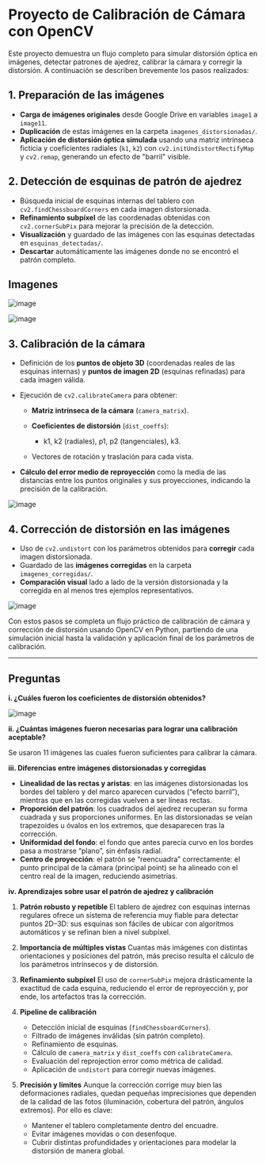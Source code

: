 # Proyecto de Calibración de Cámara con OpenCV

Este proyecto demuestra un flujo completo para simular distorsión óptica en imágenes, detectar patrones de ajedrez, calibrar la cámara y corregir la distorsión. A continuación se describen brevemente los pasos realizados:

## 1. Preparación de las imágenes

* **Carga de imágenes originales** desde Google Drive en variables `image1` a `image11`.
* **Duplicación** de estas imágenes en la carpeta `imagenes_distorsionadas/`.
* **Aplicación de distorsión óptica simulada** usando una matriz intrínseca ficticia y coeficientes radiales (`k1`, `k2`) con `cv2.initUndistortRectifyMap` y `cv2.remap`, generando un efecto de "barril" visible.



## 2. Detección de esquinas de patrón de ajedrez

* Búsqueda inicial de esquinas internas del tablero con `cv2.findChessboardCorners` en cada imagen distorsionada.
* **Refinamiento subpíxel** de las coordenadas obtenidas con `cv2.cornerSubPix` para mejorar la precisión de la detección.
* **Visualización** y guardado de las imágenes con las esquinas detectadas en `esquinas_detectadas/`.
* **Descartar** automáticamente las imágenes donde no se encontró el patrón completo.

## Imagenes

![image](https://github.com/user-attachments/assets/93d5a093-5679-449b-a199-add0ac695f20)

![image](https://github.com/user-attachments/assets/075226b9-cedf-4f8f-a31f-76a935022c8d)

## 3. Calibración de la cámara

* Definición de los **puntos de objeto 3D** (coordenadas reales de las esquinas internas) y **puntos de imagen 2D** (esquinas refinadas) para cada imagen válida.
* Ejecución de `cv2.calibrateCamera` para obtener:

  * **Matriz intrínseca de la cámara** (`camera_matrix`).
  * **Coeficientes de distorsión** (`dist_coeffs`):

    * k1, k2 (radiales), p1, p2 (tangenciales), k3.
  * Vectores de rotación y traslación para cada vista.
* **Cálculo del error medio de reproyección** como la media de las distancias entre los puntos originales y sus proyecciones, indicando la precisión de la calibración.

![image](https://github.com/user-attachments/assets/59464225-58ec-47db-80d6-72d498066dc5)



## 4. Corrección de distorsión en las imágenes

* Uso de `cv2.undistort` con los parámetros obtenidos para **corregir** cada imagen distorsionada.
* Guardado de las **imágenes corregidas** en la carpeta `imagenes_corregidas/`.
* **Comparación visual** lado a lado de la versión distorsionada y la corregida en al menos tres ejemplos representativos.

![image](https://github.com/user-attachments/assets/d509baa8-4f83-42ff-9737-8fe55f244f3f)

Con estos pasos se completa un flujo práctico de calibración de cámara y corrección de distorsión usando OpenCV en Python, partiendo de una simulación inicial hasta la validación y aplicación final de los parámetros de calibración.

---

## Preguntas

**i. ¿Cuáles fueron los coeficientes de distorsión obtenidos?**

![image](https://github.com/user-attachments/assets/4a3e3e7f-463e-48b8-aad5-6daad5e3e94b)

**ii. ¿Cuántas imágenes fueron necesarias para lograr una calibración aceptable?**

Se usaron 11 imágenes las cuales fueron suficientes para calibrar la cámara.

**iii. Diferencias entre imágenes distorsionadas y corregidas**

* **Linealidad de las rectas y aristas**: en las imágenes distorsionadas los bordes del tablero y del marco aparecen curvados (“efecto barril”), mientras que en las corregidas vuelven a ser líneas rectas.
* **Proporción del patrón**: los cuadrados del ajedrez recuperan su forma cuadrada y sus proporciones uniformes. En las distorsionadas se veían trapezoides u óvalos en los extremos, que desaparecen tras la corrección.
* **Uniformidad del fondo**: el fondo que antes parecía curvo en los bordes pasa a mostrarse “plano”, sin énfasis radial.
* **Centro de proyección**: el patrón se “reencuadra” correctamente: el punto principal de la cámara (principal point) se ha alineado con el centro real de la imagen, reduciendo asimetrías.

**iv. Aprendizajes sobre usar el patrón de ajedrez y calibración**

1. **Patrón robusto y repetible**
   El tablero de ajedrez con esquinas internas regulares ofrece un sistema de referencia muy fiable para detectar puntos 2D–3D: sus esquinas son fáciles de ubicar con algoritmos automáticos y se refinan bien a nivel subpíxel.
2. **Importancia de múltiples vistas**
   Cuantas más imágenes con distintas orientaciones y posiciones del patrón, más preciso resulta el cálculo de los parámetros intrínsecos y de distorsión.
3. **Refinamiento subpíxel**
   El uso de `cornerSubPix` mejora drásticamente la exactitud de cada esquina, reduciendo el error de reproyección y, por ende, los artefactos tras la corrección.
4. **Pipeline de calibración**

   * Detección inicial de esquinas (`findChessboardCorners`).
   * Filtrado de imágenes inválidas (sin patrón completo).
   * Refinamiento de esquinas.
   * Cálculo de `camera_matrix` y `dist_coeffs` con `calibrateCamera`.
   * Evaluación del reprojection error como métrica de calidad.
   * Aplicación de `undistort` para corregir nuevas imágenes.
5. **Precisión y límites**
   Aunque la corrección corrige muy bien las deformaciones radiales, quedan pequeñas imprecisiones que dependen de la calidad de las fotos (iluminación, cobertura del patrón, ángulos extremos). Por ello es clave:

   * Mantener el tablero completamente dentro del encuadre.
   * Evitar imágenes movidas o con desenfoque.
   * Cubrir distintas profundidades y orientaciones para modelar la distorsión de manera global.





